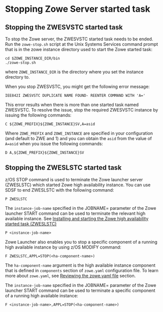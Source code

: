 # Stopping Zowe Server started task


## Stopping the ZWESVSTC started task

To stop the Zowe server, the ZWESVSTC started task needs to be ended. Run the `zowe-stop.sh` script at the Unix Systems Services command prompt that is in the zowe instance directory used to start the Zowe started task:

```
cd $ZOWE_INSTANCE_DIR/bin
./zowe-stop.sh
```
where `ZOWE_INSTANCE_DIR` is the directory where you set the instance directory to.

When you stop ZWESVSTC, you might get the following error message:

```
IEE842I ZWESVSTC DUPLICATE NAME FOUND- REENTER COMMAND WITH 'A='
```

This error results when there is more than one started task named ZWESVSTC. To resolve the issue, stop the required ZWESVSTC instance by issuing the following commands:

```
C ${ZOWE_PREFIX}${ZOWE_INSTANCE}SV,A=asid
```

Where `ZOWE_PREFIX` and `ZOWE_INSTANCE` are specified in your configuration (and default to ZWE and 1) and you can obtain the `asid` from the value of `A=asid` when you issue the following commands:

```
D A,${ZOWE_PREFIX}${ZOWE_INSTANCE}SV
```

## Stopping the ZWESLSTC started task

z/OS STOP command is used to terminate the Zowe launcher server (ZWESLSTC) which started Zowe high availability instance. You can use SDSF to end ZWESLSTC with the following command:

```
P ZWESLSTC
```

The `instance-job-name` specified in the JOBNAME= parameter of the Zowe launcher START command can be used to terminate the relevant high available instance. See [Installing and starting the Zowe high availability started task (ZWESLSTC)](configure-zowe-ha-server.md)

```
P <instance-job-name>
```

Zowe Launcher also enables you to stop a specific component of a running high available instance by using z/OS MODIFY command:

```
F ZWESLSTC,APPL=STOP(<ha-component-name>)
```

The `ha-component-name` argument is the high available instance component that is defined in `components` section of `zowe.yaml` configuration file. To learn more about `zowe.yaml`, see [Reviewing the zowe.yaml file](configure-instance-directory.md) section.

The `instance-job-name` specified in the JOBNAME= parameter of the Zowe launcher START command can be used to terminate a specific component of a running high available instance:

```
F <instance-job-name>,APPL=STOP(<ha-component-name>)
```